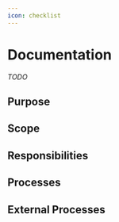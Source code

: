 ```yaml
---
icon: checklist
---
```


# Documentation
_TODO_

## Purpose
## Scope
## Responsibilities
## Processes
## External Processes
